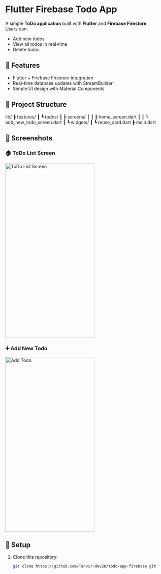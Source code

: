 # Flutter Firebase Todo App

A simple **ToDo application** built with **Flutter** and **Firebase Firestore**.  
Users can:
- Add new todos
- View all todos in real-time
- Delete todos

## 🚀 Features
- Flutter + Firebase Firestore integration
- Real-time database updates with StreamBuilder
- Simple UI design with Material Components

## 📂 Project Structure
lib/
 ┣ features/
 ┃ ┗ todos/
 ┃   ┣ screens/
 ┃   ┃ ┣ home_screen.dart
 ┃   ┃ ┗ add_new_todo_screen.dart
 ┃   ┗ widgets/
 ┃     ┗ reuse_card.dart
 ┣ main.dart

## 📸 Screenshots

### 🏠 ToDo List Screen
<img src="assets/screenshots/todo_list_screen.png" alt="ToDo List Screen" width="280" height="550"/>

### ➕ Add New Todo
<img src="assets/screenshots/add_todo_screen.png" alt="Add Todo" width="280" height="550"/>



## 🔧 Setup
1. Clone this repository:
   ```bash
   git clone https://github.com/Tanvir-dev20/todo-app-firebase.git